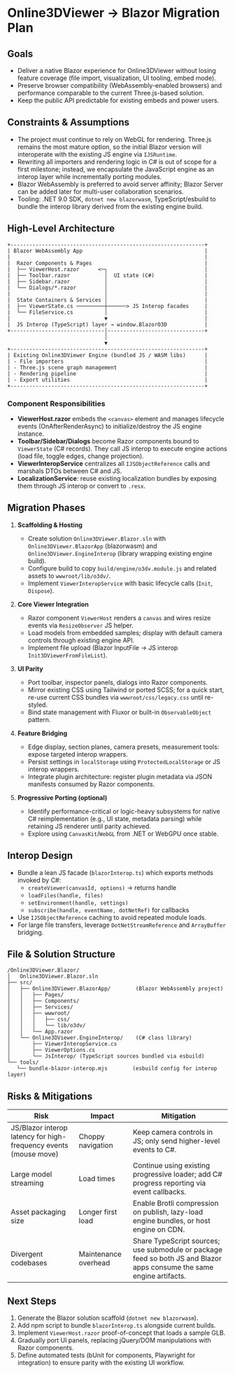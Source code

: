 # Online3DViewer → Blazor Migration Plan

## Goals

- Deliver a native Blazor experience for Online3DViewer without losing feature coverage (file import, visualization, UI tooling, embed mode).
- Preserve browser compatibility (WebAssembly-enabled browsers) and performance comparable to the current Three.js-based solution.
- Keep the public API predictable for existing embeds and power users.

## Constraints & Assumptions

- The project must continue to rely on WebGL for rendering. Three.js remains the most mature option, so the initial Blazor version will interoperate with the existing JS engine via `IJSRuntime`.
- Rewriting all importers and rendering logic in C# is out of scope for a first milestone; instead, we encapsulate the JavaScript engine as an interop layer while incrementally porting modules.
- Blazor WebAssembly is preferred to avoid server affinity; Blazor Server can be added later for multi-user collaboration scenarios.
- Tooling: .NET 9.0 SDK, `dotnet new blazorwasm`, TypeScript/esbuild to bundle the interop library derived from the existing engine build.

## High-Level Architecture

```text
+--------------------------------------------------------------+
| Blazor WebAssembly App                                       |
|                                                              |
|  Razor Components & Pages                                    |
|  ├── ViewerHost.razor      <─┐                               |
|  ├── Toolbar.razor           │  UI state (C#)                |
|  ├── Sidebar.razor           │                               |
|  └── Dialogs/*.razor         │                               |
|                              │                               |
|  State Containers & Services │                               |
|  ├── ViewerState.cs ─────────┼──────> JS Interop facades     |
|  └── FileService.cs          │                               |
|                              ▼                               |
|  JS Interop (TypeScript) layer → window.BlazorO3D            |
+------------------------------│-------------------------------+
                               │
                               ▼
+--------------------------------------------------------------+
| Existing Online3DViewer Engine (bundled JS / WASM libs)      |
| - File importers                                             |
| - Three.js scene graph management                            |
| - Rendering pipeline                                         |
| - Export utilities                                           |
+--------------------------------------------------------------+
```

### Component Responsibilities

- **ViewerHost.razor** embeds the `<canvas>` element and manages lifecycle events (OnAfterRenderAsync) to initialize/destroy the JS engine instance.
- **Toolbar/Sidebar/Dialogs** become Razor components bound to `ViewerState` (C# records). They call JS interop to execute engine actions (load file, toggle edges, change projection).
- **ViewerInteropService** centralizes all `IJSObjectReference` calls and marshals DTOs between C# and JS.
- **LocalizationService**: reuse existing localization bundles by exposing them through JS interop or convert to `.resx`.

## Migration Phases

1. **Scaffolding & Hosting**
   - Create solution `Online3DViewer.Blazor.sln` with `Online3DViewer.BlazorApp` (blazorwasm) and `Online3DViewer.EngineInterop` (library wrapping existing engine build).
   - Configure build to copy `build/engine/o3dv.module.js` and related assets to `wwwroot/lib/o3dv/`.
   - Implement `ViewerInteropService` with basic lifecycle calls (`Init`, `Dispose`).

2. **Core Viewer Integration**
   - Razor component `ViewerHost` renders a `canvas` and wires resize events via `ResizeObserver` JS helper.
   - Load models from embedded samples; display with default camera controls through existing engine API.
   - Implement file upload (Blazor InputFile → JS interop `Init3DViewerFromFileList`).

3. **UI Parity**
   - Port toolbar, inspector panels, dialogs into Razor components.
   - Mirror existing CSS using Tailwind or ported SCSS; for a quick start, re-use current CSS bundles via `wwwroot/css/legacy.css` until re-styled.
   - Bind state management with Fluxor or built-in `ObservableObject` pattern.

4. **Feature Bridging**
   - Edge display, section planes, camera presets, measurement tools: expose targeted interop wrappers.
   - Persist settings in `localStorage` using `ProtectedLocalStorage` or JS interop wrappers.
   - Integrate plugin architecture: register plugin metadata via JSON manifests consumed by Razor components.

5. **Progressive Porting (optional)**
   - Identify performance-critical or logic-heavy subsystems for native C# reimplementation (e.g., UI state, metadata parsing) while retaining JS renderer until parity achieved.
   - Explore using `CanvasKit`/`WebGL` from .NET or WebGPU once stable.

## Interop Design

- Bundle a lean JS facade (`blazorInterop.ts`) which exports methods invoked by C#:
  - `createViewer(canvasId, options)` → returns handle
  - `loadFiles(handle, files)`
  - `setEnvironment(handle, settings)`
  - `subscribe(handle, eventName, dotNetRef)` for callbacks
- Use `IJSObjectReference` caching to avoid repeated module loads.
- For large file transfers, leverage `DotNetStreamReference` and `ArrayBuffer` bridging.

## File & Solution Structure

```text
/Online3DViewer.Blazor/
│   Online3DViewer.Blazor.sln
├── src/
│   ├── Online3DViewer.BlazorApp/        (Blazor WebAssembly project)
│   │   ├── Pages/
│   │   ├── Components/
│   │   ├── Services/
│   │   ├── wwwroot/
│   │   │   ├── css/
│   │   │   └── lib/o3dv/
│   │   └── App.razor
│   └── Online3DViewer.EngineInterop/    (C# class library)
│       ├── ViewerInteropService.cs
│       ├── ViewerOptions.cs
│       └── JsInterop/ (TypeScript sources bundled via esbuild)
└── tools/
   └── bundle-blazor-interop.mjs        (esbuild config for interop layer)
```

## Risks & Mitigations

| Risk | Impact | Mitigation |
|------|--------|------------|
| JS/Blazor interop latency for high-frequency events (mouse move) | Choppy navigation | Keep camera controls in JS; only send higher-level events to C#. |
| Large model streaming | Load times | Continue using existing progressive loader; add C# progress reporting via event callbacks. |
| Asset packaging size | Longer first load | Enable Brotli compression on publish, lazy-load engine bundles, or host engine on CDN. |
| Divergent codebases | Maintenance overhead | Share TypeScript sources; use submodule or package feed so both JS and Blazor apps consume the same engine artifacts. |

## Next Steps

1. Generate the Blazor solution scaffold (`dotnet new blazorwasm`).
2. Add npm script to bundle `blazorInterop.ts` alongside current builds.
3. Implement `ViewerHost.razor` proof-of-concept that loads a sample GLB.
4. Gradually port UI panels, replacing jQuery/DOM manipulations with Razor components.
5. Define automated tests (bUnit for components, Playwright for integration) to ensure parity with the existing UI workflow.

